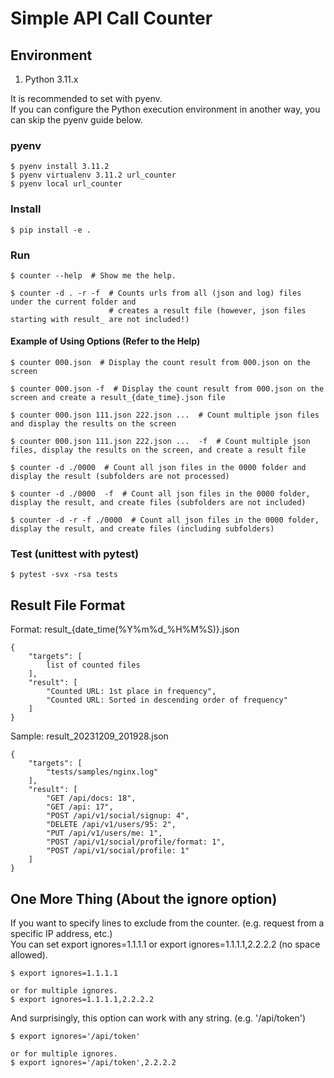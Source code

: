 # Simple API Call Counter

## Environment
1. Python 3.11.x

It is recommended to set with pyenv.
<br>If you can configure the Python execution environment in another way, you can skip the pyenv guide below.

### pyenv

~~~shell
$ pyenv install 3.11.2
$ pyenv virtualenv 3.11.2 url_counter
$ pyenv local url_counter
~~~

### Install

~~~shell
$ pip install -e .
~~~

### Run

~~~shell
$ counter --help  # Show me the help.

$ counter -d . -r -f  # Counts urls from all (json and log) files under the current folder and 
                      # creates a result file (however, json files starting with result_ are not included!)
~~~

#### Example of Using Options (Refer to the Help)
~~~shell
$ counter 000.json  # Display the count result from 000.json on the screen

$ counter 000.json -f  # Display the count result from 000.json on the screen and create a result_{date_time}.json file

$ counter 000.json 111.json 222.json ...  # Count multiple json files and display the results on the screen

$ counter 000.json 111.json 222.json ...  -f  # Count multiple json files, display the results on the screen, and create a result file

$ counter -d ./0000  # Count all json files in the 0000 folder and display the result (subfolders are not processed)

$ counter -d ./0000  -f  # Count all json files in the 0000 folder, display the result, and create files (subfolders are not included)

$ counter -d -r -f ./0000  # Count all json files in the 0000 folder, display the result, and create files (including subfolders)
~~~

### Test (unittest with pytest)

~~~shell
$ pytest -svx -rsa tests
~~~

## Result File Format

Format: result_{date_time(%Y%m%d_%H%M%S)}.json
~~~jsonc
{
    "targets": [ 
        list of counted files 
    ],
    "result": [
        "Counted URL: 1st place in frequency",
        "Counted URL: Sorted in descending order of frequency"
    ]
}
~~~
Sample: result_20231209_201928.json
~~~jsonc
{
    "targets": [
        "tests/samples/nginx.log"
    ],
    "result": [
        "GET /api/docs: 18",
        "GET /api: 17",
        "POST /api/v1/social/signup: 4",
        "DELETE /api/v1/users/95: 2",
        "PUT /api/v1/users/me: 1",
        "POST /api/v1/social/profile/format: 1",
        "POST /api/v1/social/profile: 1"
    ]
}
~~~

## One More Thing (About the ignore option)
If you want to specify lines to exclude from the counter. (e.g. request from a specific IP address, etc.)
<br>You can set export ignores=1.1.1.1 or export ignores=1.1.1.1,2.2.2.2 (no space allowed).

~~~shell
$ export ignores=1.1.1.1

or for multiple ignores.
$ export ignores=1.1.1.1,2.2.2.2
~~~

And surprisingly, this option can work with any string. (e.g. '/api/token')
~~~shell
$ export ignores='/api/token'

or for multiple ignores.
$ export ignores='/api/token',2.2.2.2
~~~
